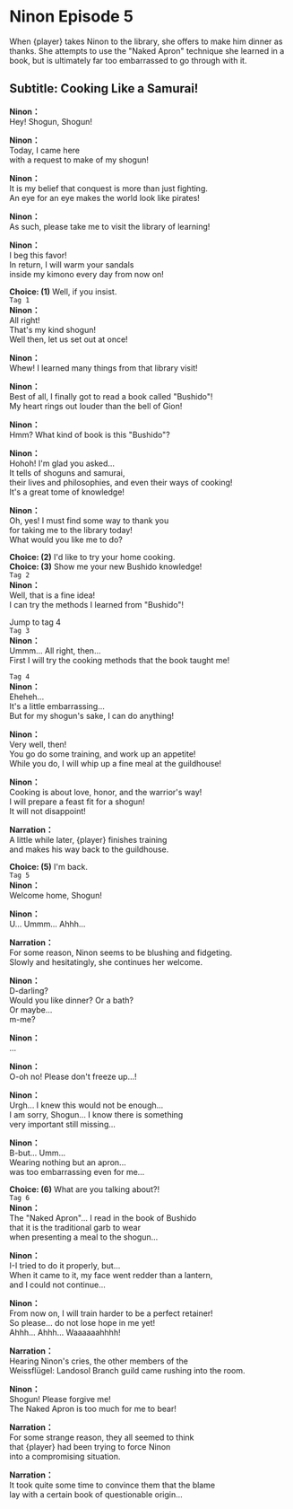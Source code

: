 # Ninon Episode 5
When {player} takes Ninon to the library, she offers to make him dinner as thanks. She attempts to use the \"Naked Apron\" technique she learned in a book, but is ultimately far too embarrassed to go through with it.
  
## Subtitle: Cooking Like a Samurai!
  
**Ninon：**  
Hey! Shogun, Shogun!  
  
**Ninon：**  
Today, I came here  
with a request to make of my shogun!  
  
**Ninon：**  
It is my belief that conquest is more than just fighting.  
An eye for an eye makes the world look like pirates!  
  
**Ninon：**  
As such, please take me to visit the library of learning!  
  
**Ninon：**  
I beg this favor!  
In return, I will warm your sandals  
inside my kimono every day from now on!  
  
**Choice: (1)**  Well, if you insist.  
`Tag 1`  
**Ninon：**  
All right!  
That's my kind shogun!  
Well then, let us set out at once!  
  
**Ninon：**  
Whew! I learned many things from that library visit!  
  
**Ninon：**  
Best of all, I finally got to read a book called \"Bushido\"!  
My heart rings out louder than the bell of Gion!  
  
**Ninon：**  
Hmm? What kind of book is this \"Bushido\"?  
  
**Ninon：**  
Hohoh! I'm glad you asked...  
 It tells of shoguns and samurai,  
their lives and philosophies, and even their ways of cooking!  
It's a great tome of knowledge!  
  
**Ninon：**  
Oh, yes! I must find some way to thank you  
for taking me to the library today!  
What would you like me to do?  
  
**Choice: (2)**  I'd like to try your home cooking.  
**Choice: (3)**  Show me your new Bushido knowledge!  
`Tag 2`  
**Ninon：**  
Well, that is a fine idea!  
I can try the methods I learned from \"Bushido\"!  
  
Jump to tag 4  
`Tag 3`  
**Ninon：**  
Ummm... All right, then...  
First I will try the cooking methods that the book taught me!  
  
`Tag 4`  
**Ninon：**  
Eheheh...  
 It's a little embarrassing...  
But for my shogun's sake, I can do anything!  
  
**Ninon：**  
Very well, then!  
You go do some training, and work up an appetite!  
While you do, I will whip up a fine meal at the guildhouse!  
  
**Ninon：**  
Cooking is about love, honor, and the warrior's way!  
I will prepare a feast fit for a shogun!  
It will not disappoint!  
  
**Narration：**  
A little while later, {player} finishes training  
and makes his way back to the guildhouse.  
  
**Choice: (5)**  I'm back.  
`Tag 5`  
**Ninon：**  
Welcome home, Shogun!  
  
**Ninon：**  
U... Ummm... Ahhh...  
  
**Narration：**  
For some reason, Ninon seems to be blushing and fidgeting.  
Slowly and hesitatingly, she continues her welcome.  
  
**Ninon：**  
D-darling?  
Would you like dinner? Or a bath?  
Or maybe...  
 m-me?  
  
**Ninon：**  
...  
  
**Ninon：**  
O-oh no! Please don't freeze up...!  
  
**Ninon：**  
Urgh... I knew this would not be enough...  
I am sorry, Shogun... I know there is something  
very important still missing...  
  
**Ninon：**  
B-but... Umm...  
Wearing nothing but an apron...  
was too embarrassing even for me...  
  
**Choice: (6)**  What are you talking about?!  
`Tag 6`  
**Ninon：**  
The \"Naked Apron\"... I read in the book of Bushido  
that it is the traditional garb to wear  
when presenting a meal to the shogun...  
  
**Ninon：**  
I-I tried to do it properly, but...  
When it came to it, my face went redder than a lantern,  
and I could not continue...  
  
**Ninon：**  
From now on, I will train harder to be a perfect retainer!  
So please... do not lose hope in me yet!  
Ahhh... Ahhh... Waaaaaahhhh!  
  
**Narration：**  
Hearing Ninon's cries, the other members of the  
Weissflügel: Landosol Branch guild came rushing into the room.  
  
**Ninon：**  
Shogun! Please forgive me!  
The Naked Apron is too much for me to bear!  
  
**Narration：**  
For some strange reason, they all seemed to think  
that {player} had been trying to force Ninon  
into a compromising situation.  
  
**Narration：**  
It took quite some time to convince them that the blame  
lay with a certain book of questionable origin...  

